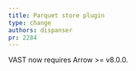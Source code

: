 ```yaml
---
title: Parquet store plugin
type: change
authors: dispanser
pr: 2284
---
```


VAST now requires Arrow >= v8.0.0.
